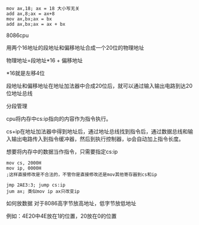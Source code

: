 ```assembly
mov ax,18; ax = 18 大小写无关
add ax,8;ax = ax+8
mov ax,bx;ax = bx
add ax,bx;ax = ax + bx
```

8086cpu

用两个16地址的段地址和偏移地址合成一个20位的物理地址

物理地址=段地址*16 + 偏移地址

*16就是左移4位

段地址和偏移地址在地址加法器中合成20位后，就可以通过输入输出电路到达20位地址总线 



分段管理

cpu将内存中cs:ip指向的内容作为指令执行。

cs+ip在地址加法器中得到地址后，通过地址总线找到指令后，通过数据总线和输入输出电路传入到指令缓冲器，然后到执行控制器，ip会自动加上指令长度。

想要将内存中的数据当作指令，只需要指定cs:ip

```assembly
mov cs, 2000H
mov ip, 0000H
;这样直接修改是不合法的，不管你是直接修改还是mov其他寄存器到cs和ip
```

```assembly
jmp 2AE3:3; jump cs:ip
jum ax; 类似mov ip ax只改变ip
```



如何放数据 对于8086高字节放高地址，低字节放低地址

例如：4E20中4E放在1的位置，20放在0的位置







